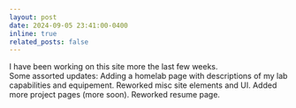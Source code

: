 ```yaml
---
layout: post
date: 2024-09-05 23:41:00-0400
inline: true
related_posts: false
---
```

<div>
I have been working on this site more the last few weeks.
</div>
<div>
Some assorted updates:
Adding a homelab page with descriptions of my lab capabilities and equipement.
Reworked misc site elements and UI.
Added more project pages (more soon).
Reworked resume page.
  </div>
